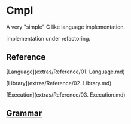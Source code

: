 # Cmpl

A very "simple" C like language implementation.

implementation under refactoring.

## Reference

[Language](extras/Reference/01. Language.md)

[Library](extras/Reference/02. Library.md)

[Execution](extras/Reference/03. Execution.md)

## [Grammar](extras/Grammar/Cmpl.g4)

